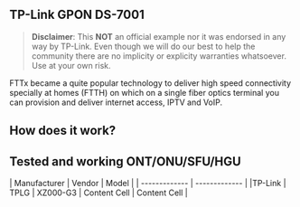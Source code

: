 ## TP-Link GPON DS-7001
 

> **Disclaimer**: This **NOT**  an official example nor it was endorsed in any way by TP-Link. Even though we will do our best to help the community there are no implicity or explicity warranties whatsoever. Use at your own risk.

FTTx became a quite popular technology to deliver high speed connectivity specially at homes (FTTH) on which on a single fiber optics terminal you can provision and deliver internet access, IPTV and VoIP.

## How does it work?

## Tested and working ONT/ONU/SFU/HGU

| Manufacturer  | Vendor | Model | 
| ------------- | ------------- |
|TP-Link | TPLG  | XZ000-G3
| Content Cell  | Content Cell  |
